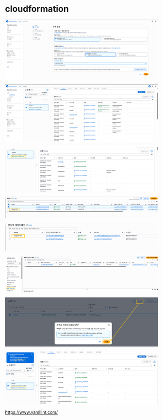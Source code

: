 # cloudformation

![](./실습3/0001.png)

![](./실습3/0002.png)

![](./실습3/0003.png)

![](./실습3/0004.png)

![](./실습3/0005.png)

![](./실습3/0006.png)

![](./실습3/0007.png)

![](./실습3/0008.png)

https://www.yamllint.com/